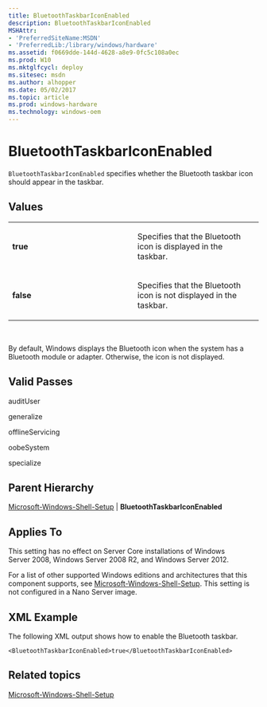 ```yaml
---
title: BluetoothTaskbarIconEnabled
description: BluetoothTaskbarIconEnabled
MSHAttr:
- 'PreferredSiteName:MSDN'
- 'PreferredLib:/library/windows/hardware'
ms.assetid: f0669dde-144d-4628-a8e9-0fc5c108a0ec
ms.prod: W10
ms.mktglfcycl: deploy
ms.sitesec: msdn
ms.author: alhopper
ms.date: 05/02/2017
ms.topic: article
ms.prod: windows-hardware
ms.technology: windows-oem
---
```


# BluetoothTaskbarIconEnabled


`BluetoothTaskbarIconEnabled` specifies whether the Bluetooth taskbar icon should appear in the taskbar.

## Values


<table>
<colgroup>
<col width="50%" />
<col width="50%" />
</colgroup>
<tbody>
<tr class="odd">
<td><p><strong>true</strong></p></td>
<td><p>Specifies that the Bluetooth icon is displayed in the taskbar.</p></td>
</tr>
<tr class="even">
<td><p><strong>false</strong></p></td>
<td><p>Specifies that the Bluetooth icon is not displayed in the taskbar.</p></td>
</tr>
</tbody>
</table>

 

By default, Windows displays the Bluetooth icon when the system has a Bluetooth module or adapter. Otherwise, the icon is not displayed.

## Valid Passes


auditUser

generalize

offlineServicing

oobeSystem

specialize

## Parent Hierarchy


[Microsoft-Windows-Shell-Setup](microsoft-windows-shell-setup.md) | **BluetoothTaskbarIconEnabled**

## Applies To


This setting has no effect on Server Core installations of Windows Server 2008, Windows Server 2008 R2, and Windows Server 2012.

For a list of other supported Windows editions and architectures that this component supports, see [Microsoft-Windows-Shell-Setup](microsoft-windows-shell-setup.md). This setting is not configured in a Nano Server image.

## XML Example


The following XML output shows how to enable the Bluetooth taskbar.

``` syntax
<BluetoothTaskbarIconEnabled>true</BluetoothTaskbarIconEnabled>
```

## Related topics


[Microsoft-Windows-Shell-Setup](microsoft-windows-shell-setup.md)

 

 







